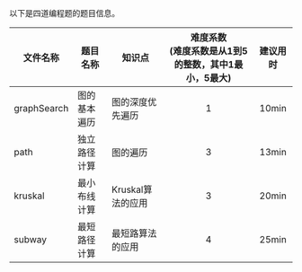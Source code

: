  以下是四道编程题的题目信息。
    
  | 文件名称 | 题目名称 | 知识点 | 难度系数<br>(难度系数是从1到5的整数，其中1最小，5最大) | 建议用时 |
  | -------- | -------- | ------ | :--------: | :--------: |
  |graphSearch  | 图的基本遍历 | 图的深度优先遍历 | 1 | 10min |
  |path|独立路径计算|图的遍历|3|13min|
  |kruskal|最小布线计算|Kruskal算法的应用|3|20min|
  |subway|最短路径计算|最短路算法的应用|4|25min|
